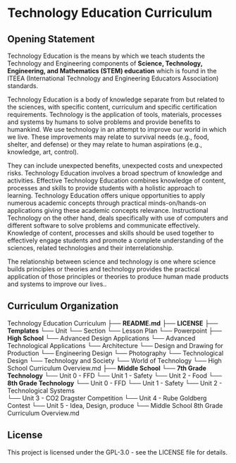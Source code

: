 # Technology Education Curriculum

## Opening Statement

Technology Education is the means by which we teach students the Technology and Engineering components of **Science, Technology, Engineering, and Mathematics (STEM) education** which is found in the ITEEA (International Technology and Engineering Educators Association) standards.  

Technology Education is a body of knowledge separate from but related to the sciences, with specific content, curriculum and specific certification requirements.  Technology is the application of tools, materials, processes and systems by humans to solve problems and provide benefits to humankind.  We use technology in an attempt to improve our world in which we live.  These improvements may relate to survival needs (e.g., food, shelter, and defense) or they may relate to human aspirations (e.g., knowledge, art, control).  

They can include unexpected benefits, unexpected costs and unexpected risks.  Technology Education involves a broad spectrum of knowledge and activities.  Effective Technology Education combines knowledge of content, processes and skills to provide students with a holistic approach to learning.  Technology Education offers unique opportunities to apply numerous academic concepts through practical minds-on/hands-on applications giving these academic concepts relevance.  Instructional Technology on the other hand, deals specifically with use of computers and different software to solve problems and communicate effectively.  Knowledge of content, processes and skills should be used together to effectively engage students and promote a complete understanding of the sciences, related technologies and their interrelationship.

The relationship between science and technology is one where science builds principles or theories and technology provides the practical application of those principles or theories to produce human made products and systems to improve our lives..

## Curriculum Organization

Technology Education Curriculum
├── **README.md**
├── **LICENSE**
├── **Templates**
    └── Unit
    └── Section
    └── Lesson Plan
    └── Powerpoint
├── **High School**
    └── Advanced Design Applications
    └── Advanced Technological Applications
    └── Architecture
    └── Design and Drawing for Production
    └── Engineering Design
    └── Photography
    └── Technological Design
    └── Technology and Society
    └── World of Technology
    └── High School Curriculum Overview.md
├── **Middle School**
    └── **7th Grade Technology**
        └── Unit 0 - FFD
        └── Unit 1 - Safety
        └── Unit 2 - Food
    └── **8th Grade Technology**
        └── Unit 0 - FFD
        └── Unit 1 - Safety
        └── Unit 2 - Technological Systems       
        └── Unit 3 - CO2 Dragster Competition
        └── Unit 4 - Rube Goldberg Contest
        └── Unit 5 - Idea, Design, produce
        └── Middle School 8th Grade Curriculum Overview.md

## License
This project is licensed under the GPL-3.0 - see the LICENSE file for details.
